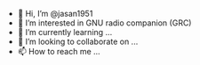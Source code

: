 - 👋 Hi, I’m @jasan1951
- 👀 I’m interested in GNU radio companion (GRC)
- 🌱 I’m currently learning ...
- 💞️ I’m looking to collaborate on ...
- 📫 How to reach me ...

<!---
jasan1951/jasan1951 is a ✨ special ✨ repository because its `README.md` (this file) appears on your GitHub profile.
You can click the Preview link to take a look at your changes.
--->
